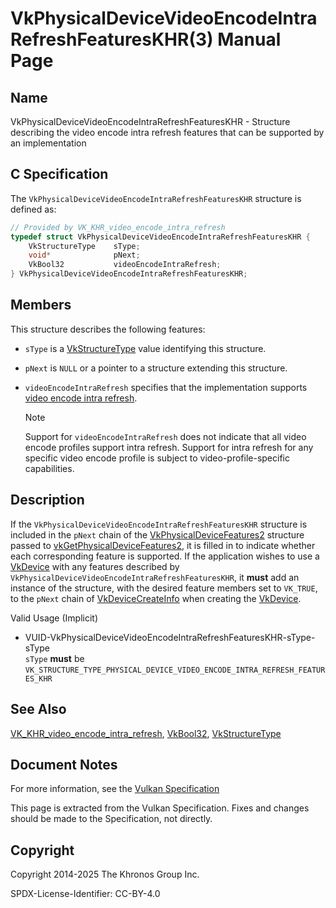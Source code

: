 # VkPhysicalDeviceVideoEncodeIntraRefreshFeaturesKHR(3) Manual Page

## Name

VkPhysicalDeviceVideoEncodeIntraRefreshFeaturesKHR - Structure describing the video encode intra refresh features that can be supported by an implementation



## [](#_c_specification)C Specification

The `VkPhysicalDeviceVideoEncodeIntraRefreshFeaturesKHR` structure is defined as:

```c++
// Provided by VK_KHR_video_encode_intra_refresh
typedef struct VkPhysicalDeviceVideoEncodeIntraRefreshFeaturesKHR {
    VkStructureType    sType;
    void*              pNext;
    VkBool32           videoEncodeIntraRefresh;
} VkPhysicalDeviceVideoEncodeIntraRefreshFeaturesKHR;
```

## [](#_members)Members

This structure describes the following features:

- `sType` is a [VkStructureType](https://registry.khronos.org/vulkan/specs/latest/man/html/VkStructureType.html) value identifying this structure.
- `pNext` is `NULL` or a pointer to a structure extending this structure.
- []()`videoEncodeIntraRefresh` specifies that the implementation supports [video encode intra refresh](https://registry.khronos.org/vulkan/specs/latest/html/vkspec.html#encode-intra-refresh).
  
  Note
  
  Support for `videoEncodeIntraRefresh` does not indicate that all video encode profiles support intra refresh. Support for intra refresh for any specific video encode profile is subject to video-profile-specific capabilities.

## [](#_description)Description

If the `VkPhysicalDeviceVideoEncodeIntraRefreshFeaturesKHR` structure is included in the `pNext` chain of the [VkPhysicalDeviceFeatures2](https://registry.khronos.org/vulkan/specs/latest/man/html/VkPhysicalDeviceFeatures2.html) structure passed to [vkGetPhysicalDeviceFeatures2](https://registry.khronos.org/vulkan/specs/latest/man/html/vkGetPhysicalDeviceFeatures2.html), it is filled in to indicate whether each corresponding feature is supported. If the application wishes to use a [VkDevice](https://registry.khronos.org/vulkan/specs/latest/man/html/VkDevice.html) with any features described by `VkPhysicalDeviceVideoEncodeIntraRefreshFeaturesKHR`, it **must** add an instance of the structure, with the desired feature members set to `VK_TRUE`, to the `pNext` chain of [VkDeviceCreateInfo](https://registry.khronos.org/vulkan/specs/latest/man/html/VkDeviceCreateInfo.html) when creating the [VkDevice](https://registry.khronos.org/vulkan/specs/latest/man/html/VkDevice.html).

Valid Usage (Implicit)

- [](#VUID-VkPhysicalDeviceVideoEncodeIntraRefreshFeaturesKHR-sType-sType)VUID-VkPhysicalDeviceVideoEncodeIntraRefreshFeaturesKHR-sType-sType  
  `sType` **must** be `VK_STRUCTURE_TYPE_PHYSICAL_DEVICE_VIDEO_ENCODE_INTRA_REFRESH_FEATURES_KHR`

## [](#_see_also)See Also

[VK\_KHR\_video\_encode\_intra\_refresh](https://registry.khronos.org/vulkan/specs/latest/man/html/VK_KHR_video_encode_intra_refresh.html), [VkBool32](https://registry.khronos.org/vulkan/specs/latest/man/html/VkBool32.html), [VkStructureType](https://registry.khronos.org/vulkan/specs/latest/man/html/VkStructureType.html)

## [](#_document_notes)Document Notes

For more information, see the [Vulkan Specification](https://registry.khronos.org/vulkan/specs/latest/html/vkspec.html#VkPhysicalDeviceVideoEncodeIntraRefreshFeaturesKHR)

This page is extracted from the Vulkan Specification. Fixes and changes should be made to the Specification, not directly.

## [](#_copyright)Copyright

Copyright 2014-2025 The Khronos Group Inc.

SPDX-License-Identifier: CC-BY-4.0